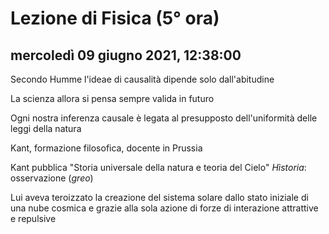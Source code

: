 #  Lezione di Fisica (5° ora)

## mercoledì 09 giugno 2021, 12:38:00

Secondo Humme l'ideae di causalità dipende solo dall'abitudine

La scienza allora si pensa sempre valida in futuro

Ogni nostra inferenza causale è  legata al presupposto dell'uniformità delle leggi della natura




Kant, formazione filosofica, docente in Prussia

Kant pubblica "Storia universale della natura e teoria del Cielo"
*Hìstoria*: osservazione ($greo$)

Lui aveva teroizzato la creazione del sistema solare dallo stato iniziale di una nube cosmica e grazie alla sola azione di forze di interazione attrattive e repulsive
<!--stackedit_data:
eyJoaXN0b3J5IjpbMTc4Njg2NDIwMSwxOTQ0MDA2OTk3LDI3ND
Q3NTk2NV19
-->